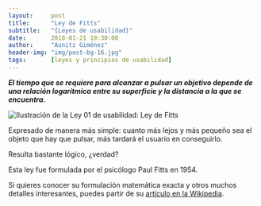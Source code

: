 ```yaml
---
layout:     post
title:      "Ley de Fitts"
subtitle:   "{Leyes de usabilidad}"
date:       2018-01-21 19:30:00
author:     "Aunitz Giménez"
header-img: "img/post-bg-16.jpg"
tags:       [leyes y principios de usabilidad]
---
```


<p><em><strong>El tiempo que se requiere para alcanzar a pulsar un objetivo depende de una relación logarítmica entre su superficie y la distancia a la que se encuentra.</strong></em></p>

<p><img src="{{ site.baseurl }}/img/ley-01-ley-de-fitts.png" alt="Ilustración de la Ley 01 de usabilidad: Ley de Fitts"></p>

<p>Expresado de manera más simple: cuanto más lejos y más pequeño sea el objeto que hay que pulsar, más tardará el usuario en conseguirlo.</p>

<p>Resulta bastante lógico, ¿verdad?</p>

<p>Esta ley fue formulada por el psicólogo Paul Fitts en 1954.</p>

<p>Si quieres conocer su formulación matemática exacta y otros muchos detalles interesantes, puedes partir de su <a href="https://es.wikipedia.org/wiki/Ley_de_Fitts" target="_blank">artículo en la Wikipedia</a>.</p>